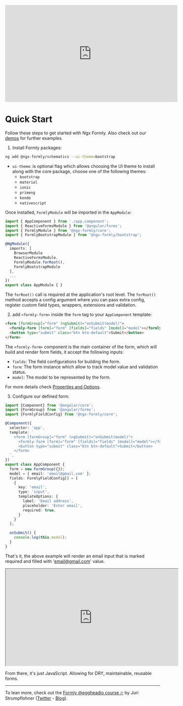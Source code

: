 <div align="center">
  <iframe width="560" height="315" src="https://www.youtube.com/embed/xNiCHsSAsXo" frameborder="0" allow="accelerometer; autoplay; encrypted-media; gyroscope; picture-in-picture" allowfullscreen></iframe>
</div>

# Quick Start

Follow these steps to get started with Ngx Formly. Also check out our [demos](https://formly.dev/examples) for further examples.

1. Install Formly packages:

  ```bash
  ng add @ngx-formly/schematics --ui-theme=bootstrap
  ```

  - `ui-theme`: is optional flag which allows choosing the UI theme to install along with the core package, choose one of the following themes:
    - `bootstrap`
    - `material`
    - `ionic`
    - `primeng`
    - `kendo`
    - `nativescript`

  Once installed, `FormlyModule` will be imported in the `AppModule`:

  ```ts
  import { AppComponent } from './app.component';
  import { ReactiveFormsModule } from '@angular/forms';
  import { FormlyModule } from '@ngx-formly/core';
  import { FormlyBootstrapModule } from '@ngx-formly/bootstrap';

  @NgModule({
    imports: [
      BrowserModule
      ReactiveFormsModule,
      FormlyModule.forRoot(),
      FormlyBootstrapModule
    ],
    ...
  })
  export class AppModule { }
  ```
  The `forRoot()` call is required at the application's root level. The `forRoot()` method accepts a config argument where you can pass extra config, register custom field types, wrappers, extensions and validation.

2. add `<formly-form>` inside the `form` tag to your `AppComponent` template:

  ```html
  <form [formGroup]="form" (ngSubmit)="onSubmit(model)">
    <formly-form [form]="form" [fields]="fields" [model]="model"></formly-form>
    <button type="submit" class="btn btn-default">Submit</button>
  </form>
  ```

  The `<formly-form>` component is the main container of the form, which will build and render form fields, it accept the following inputs:

  - `fields`: The field configurations for building the form.
  - `form`: The form instance which allow to track model value and validation status.
  - `model`: The model to be represented by the form.

  For more details check [Properties and Options](./guide/properties-options).

3. Configure our defined form:

  ```ts
  import {Component} from '@angular/core';
  import {FormGroup} from '@angular/forms';
  import {FormlyFieldConfig} from '@ngx-formly/core';

  @Component({
    selector: 'app',
    template: `
      <form [formGroup]="form" (ngSubmit)="onSubmit(model)">
        <formly-form [form]="form" [fields]="fields" [model]="model"></formly-form>
        <button type="submit" class="btn btn-default">Submit</button>
      </form>
    `,
  })
  export class AppComponent {
    form = new FormGroup({});
    model = { email: 'email@gmail.com' };
    fields: FormlyFieldConfig[] = [
      {
        key: 'email',
        type: 'input',
        templateOptions: {
          label: 'Email address',
          placeholder: 'Enter email',
          required: true,
        }
      }
    ];

    onSubmit() {
      console.log(this.model);
    }
  }
  ```

  That's it, the above example will render an email input 
  that is marked required and filled with 'email@gmail.com' value.

  <div align="center">
    <iframe width="560" height="315" src="https://stackblitz.com/edit/formly-starter-example?ctl=1&embed=1&file=src/app/app.component.html&hideExplorer=1&hideNavigation=1&view=preview"></iframe>
  </div>

  From there, it's just JavaScript. Allowing for DRY, maintainable, reusable forms.

<hr>

To lean more, check out the [Formly @eggheadio course 🔥](https://egghead.io/playlists/configuration-based-reactive-angular-forms-with-ngx-formly-465f) by Juri Strumpflohner ([Twitter](https://twitter.com/juristr) - [Blog](https://juristr.com/blog)).
